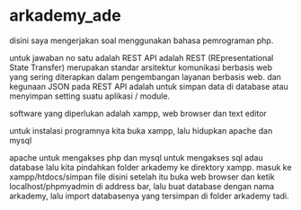 # arkademy_ade

disini saya mengerjakan soal menggunakan bahasa pemrograman php.

untuk jawaban no satu adalah REST API adalah REST (REpresentational State Transfer) merupakan standar arsitektur komunikasi berbasis web yang sering diterapkan dalam pengembangan layanan berbasis web. dan kegunaan JSON pada REST API adalah untuk simpan data di database atau menyimpan setting suatu aplikasi / module. 

software yang diperlukan adalah xampp, web browser dan text editor

untuk instalasi programnya kita buka xampp, lalu hidupkan apache dan mysql

apache untuk mengakses php dan mysql untuk mengakses sql adau database
lalu kita pindahkan folder arkademy ke direktory xampp. masuk ke xampp/htdocs/simpan file disini
setelah itu buka web browser dan ketik localhost/phpmyadmin di address bar, lalu buat database dengan nama arkademy, lalu import databasenya yang tersimpan di folder arkademy tadi.

